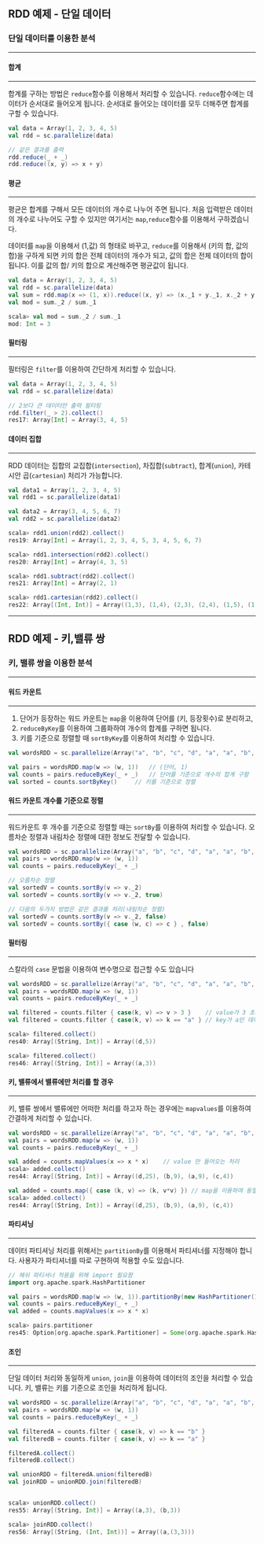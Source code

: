 ## RDD 예제 - 단일 데이터



### 단일 데이터를 이용한 분석

---



#### 합계

---

합계를 구하는 방법은 `reduce`함수를 이용해서 처리할 수 있습니다. `reduce`함수에는 데이터가 순서대로 들어오게  됩니다. 순서대로 들어오는 데이터를 모두 더해주면 합계를 구할 수 있습니다.

```scala
val data = Array(1, 2, 3, 4, 5)
val rdd = sc.parallelize(data)

// 같은 결과를 출력 
rdd.reduce(_ + _)
rdd.reduce((x, y) => x + y)
```



#### 평균

---

평균은 합계를 구해서 모든 데이터의 개수로 나누어 주면 됩니다. 처음 입력받은 데이터의 개수로 나누어도  구할 수 있지만 여기서는 `map`,`reduce`함수를 이용해서 구하겠습니다.

데이터를 `map`을 이용해서 (1,값) 의 형태로 바꾸고, `reduce`를 이용해서 (키의 합, 값의 합)을 구하게 되면 키의 합은 전체 데이터의 개수가 되고,  값의 합은 전체 데이터의 합이 됩니다. 이를 값의 합/ 키의 합으로 계산해주면 평균값이 됩니다.

```scala
val data = Array(1, 2, 3, 4, 5)
val rdd = sc.parallelize(data)
val sum = rdd.map(x => (1, x)).reduce((x, y) => (x._1 + y._1, x._2 + y._2))
val mod = sum._2 / sum._1

scala> val mod = sum._2 / sum._1
mod: Int = 3
```





#### 필터링

---

필터링은 `filter`를 이용하여 간단하게 처리할 수 있습니다.

```scala
val data = Array(1, 2, 3, 4, 5)
val rdd = sc.parallelize(data)

// 2보다 큰 데이터만 출력 필터링
rdd.filter(_ > 2).collect()
res17: Array[Int] = Array(3, 4, 5)  
```





#### 데이터 집합

---

RDD 데이터는 집합의 교집합(`intersection`), 차집합(`subtract`), 합계(`union`), 카테시안 곱(`cartesian`) 처리가 가능합니다.

```scala
val data1 = Array(1, 2, 3, 4, 5)
val rdd1 = sc.parallelize(data1)

val data2 = Array(3, 4, 5, 6, 7)
val rdd2 = sc.parallelize(data2)

scala> rdd1.union(rdd2).collect()
res19: Array[Int] = Array(1, 2, 3, 4, 5, 3, 4, 5, 6, 7)                         

scala> rdd1.intersection(rdd2).collect()
res20: Array[Int] = Array(4, 3, 5)

scala> rdd1.subtract(rdd2).collect()
res21: Array[Int] = Array(2, 1)

scala> rdd1.cartesian(rdd2).collect()
res22: Array[(Int, Int)] = Array((1,3), (1,4), (2,3), (2,4), (1,5), (1,6), (1,7), (2,5), (2,6), (2,7), (3,3), (3,4), (4,3), (4,4), (5,3), (5,4), (3,5), (3,6), (3,7), (4,5), (4,6), (4,7), (5,5), (5,6), (5,7))
```





---





## RDD 예제 - 키,밸류 쌍



### 키, 밸류 쌍을 이용한 분석

---



#### 워드 카운트

---

1. 단어가 등장하는 워드 카운트는 `map`을 이용하여 단어를 (키, 등장횟수)로 분리하고, 
2. `reduceByKey`를 이용하여 그룹화하여 개수의 합계를 구하면 됩니다.
3. 키를 기준으로 정렬할 때 `sortByKey`를 이용하여 처리할 수 있습니다.

```scala
val wordsRDD = sc.parallelize(Array("a", "b", "c", "d", "a", "a", "b", "b", "c", "d"))

val pairs = wordsRDD.map(w => (w, 1))   // (단어, 1)
val counts = pairs.reduceByKey(_ + _)   // 단어를 기준으로 개수의 합계 구함
val sorted = counts.sortByKey()     // 키를 기준으로 정렬 
```





#### 워드 카운트 개수를 기준으로 정렬

---

워드카운트 후 개수를 기준으로 정렬할 때는 `sortBy`를 이용하여 처리할 수 있습니다. 오름차순 정렬과 내림차순 정렬에 대한 정보도 전달할 수 있습니다. 

```scala
val wordsRDD = sc.parallelize(Array("a", "b", "c", "d", "a", "a", "b", "b", "c", "d", "d", "d", "d"))
val pairs = wordsRDD.map(w => (w, 1))
val counts = pairs.reduceByKey(_ + _)

// 오름차순 정렬
val sortedV = counts.sortBy(v => v._2)
val sortedV = counts.sortBy(v => v._2, true)

// 다음의 두가지 방법은 같은 결과를 처리(내림차순 정렬)
val sortedV = counts.sortBy(v => v._2, false)
val sortedV = counts.sortBy({ case (w, c) => c } , false)
```





#### 필터링

---

스칼라의 `case` 문법을 이용하여 변수명으로 접근할 수도 있습니다

```scala
val wordsRDD = sc.parallelize(Array("a", "b", "c", "d", "a", "a", "b", "b", "c", "d", "d", "d", "d"))
val pairs = wordsRDD.map(w => (w, 1))
val counts = pairs.reduceByKey(_ + _)

val filtered = counts.filter { case(k, v) => v > 3 }    // value가 3 초과인 데이터 
val filtered = counts.filter { case(k, v) => k == "a" } // key가 a인 데이터 

scala> filtered.collect()
res40: Array[(String, Int)] = Array((d,5))   

scala> filtered.collect()
res46: Array[(String, Int)] = Array((a,3))    
```





#### 키, 밸류에서 밸류에만 처리를 할 경우

---

키, 밸류 쌍에서 밸류에만 어떠한 처리를 하고자 하는 경우에는 `mapvalues`를 이용하여 간결하게 처리할 수 있습니다.

```scala
val wordsRDD = sc.parallelize(Array("a", "b", "c", "d", "a", "a", "b", "b", "c", "d", "d", "d", "d"))
val pairs = wordsRDD.map(w => (w, 1))
val counts = pairs.reduceByKey(_ + _)

val added = counts.mapValues(x => x * x)    // value 만 들어오는 처리 
scala> added.collect()
res44: Array[(String, Int)] = Array((d,25), (b,9), (a,9), (c,4))   

val added = counts.map({ case (k, v) => (k, v*v) }) // map을 이용하여 동일한 처리 
scala> added.collect()
res44: Array[(String, Int)] = Array((d,25), (b,9), (a,9), (c,4))    

```





#### 파티셔닝 

---

데이터 파티셔닝 처리를 위해서는 `partitionBy`를 이용해서 파티셔너를 지정해야 합니다. 사용자가 파티셔너를 따로 구현하여 적용할 수도 있습니다.

```scala
// 해쉬 파티셔너 적용을 위해 import 필요함 
import org.apache.spark.HashPartitioner

val pairs = wordsRDD.map(w => (w, 1)).partitionBy(new HashPartitioner(100)).persist()
val counts = pairs.reduceByKey(_ + _)
val added = counts.mapValues(x => x * x)

scala> pairs.partitioner
res45: Option[org.apache.spark.Partitioner] = Some(org.apache.spark.HashPartitioner@64)
```





#### 조인

---

단일 데이터 처리와 동일하게 `union`, `join`을 이용하여 데이터의 조인을 처리할 수 있습니다. 키, 밸류는 키를 기준으로 조인을 처리하게 됩니다.

```scala
val wordsRDD = sc.parallelize(Array("a", "b", "c", "d", "a", "a", "b", "b", "c", "d", "d", "d", "d"))
val pairs = wordsRDD.map(w => (w, 1))
val counts = pairs.reduceByKey(_ + _)

val filteredA = counts.filter { case(k, v) => k == "b" }
val filteredB = counts.filter { case(k, v) => k == "a" }

filteredA.collect()
filteredB.collect()

val unionRDD = filteredA.union(filteredB)
val joinRDD = unionRDD.join(filteredB)


scala> unionRDD.collect()
res55: Array[(String, Int)] = Array((a,3), (b,3))

scala> joinRDD.collect()
res56: Array[(String, (Int, Int))] = Array((a,(3,3)))
```



